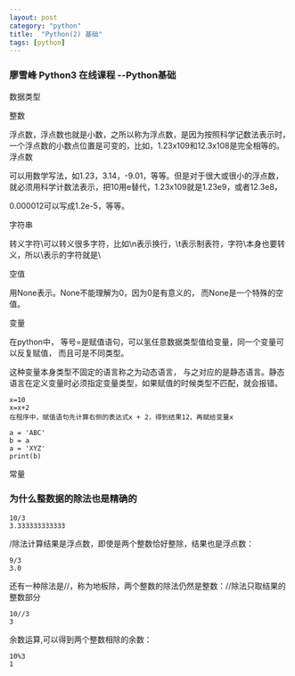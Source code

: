 ```yaml
---
layout: post
category: "python"
title:  "Python(2) 基础"
tags: [python]
---
```

### 廖雪峰 Python3 在线课程 --Python基础
数据类型

整数

浮点数，浮点数也就是小数，之所以称为浮点数，是因为按照科学记数法表示时，一个浮点数的小数点位置是可变的，比如，1.23x109和12.3x108是完全相等的。浮点数

可以用数学写法，如1.23，3.14，-9.01，等等。但是对于很大或很小的浮点数，就必须用科学计数法表示，把10用e替代，1.23x109就是1.23e9，或者12.3e8， 

0.000012可以写成1.2e-5，等等。

<!-- more -->

字符串

转义字符\可以转义很多字符，比如\n表示换行，\t表示制表符，字符\本身也要转义，所以\\表示的字符就是\

空值

用None表示。None不能理解为0，因为0是有意义的， 而None是一个特殊的空值。

变量

在python中， 等号=是赋值语句，可以氢任意数据类型值给变量，同一个变量可以反复赋值， 而且可是不同类型。

这种变量本身类型不固定的语言称之为动态语言， 与之对应的是静态语言。静态语言在定义变量时必须指定变量类型，如果赋值的时候类型不匹配，就会报错。

```
x=10
x=x+2
在程序中，赋值语句先计算右侧的表达式x + 2，得到结果12，再赋给变量x
```

```
a = 'ABC'
b = a
a = 'XYZ'
print(b)
```

常量

###  为什么整数据的除法也是精确的 
```
10/3
3.333333333333
```

/除法计算结果是浮点数，即使是两个整数恰好整除，结果也是浮点数：

```
9/3
3.0
```

还有一种除法是//，称为地板除，两个整数的除法仍然是整数：//除法只取结果的整数部分

```
10//3
3
```

余数运算,可以得到两个整数相除的余数：


```
10%3
1
```

